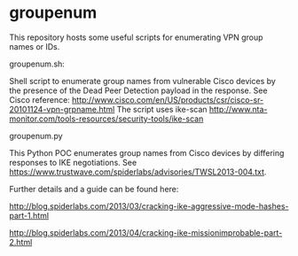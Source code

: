 groupenum
=========

This repository hosts some useful scripts for enumerating VPN group names or IDs.

groupenum.sh:

Shell script to enumerate group names from vulnerable Cisco devices by the presence of the Dead Peer Detection payload in the response. See Cisco reference: http://www.cisco.com/en/US/products/csr/cisco-sr-20101124-vpn-grpname.html
The script uses ike-scan http://www.nta-monitor.com/tools-resources/security-tools/ike-scan

groupenum.py

This Python POC enumerates group names from Cisco devices by differing responses to IKE negotiations. See https://www.trustwave.com/spiderlabs/advisories/TWSL2013-004.txt.


Further details and a guide can be found here:

http://blog.spiderlabs.com/2013/03/cracking-ike-aggressive-mode-hashes-part-1.html

http://blog.spiderlabs.com/2013/04/cracking-ike-missionimprobable-part-2.html
